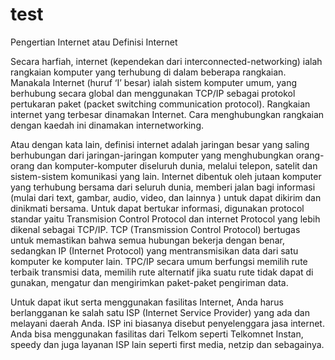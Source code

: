 # test
Pengertian Internet atau Definisi Internet

Secara harfiah, internet (kependekan dari interconnected-networking) ialah rangkaian komputer yang terhubung di dalam beberapa rangkaian. Manakala Internet (huruf ‘I’ besar) ialah sistem komputer umum, yang berhubung secara global dan menggunakan TCP/IP sebagai protokol pertukaran paket (packet switching communication protocol). Rangkaian internet yang terbesar dinamakan Internet. Cara menghubungkan rangkaian dengan kaedah ini dinamakan internetworking.

Atau dengan kata lain, definisi internet adalah jaringan besar yang saling berhubungan dari jaringan-jaringan komputer yang menghubungkan orang-orang dan komputer-komputer diseluruh dunia, melalui telepon, satelit dan sistem-sistem komunikasi yang lain. Internet dibentuk oleh jutaan komputer yang terhubung bersama dari seluruh dunia, memberi jalan bagi informasi (mulai dari text, gambar, audio, video, dan lainnya ) untuk dapat dikirim dan dinikmati bersama. Untuk dapat bertukar informasi, digunakan protocol standar yaitu Transmision Control Protocol dan internet Protocol yang lebih dikenal sebagai TCP/IP.
TCP (Transmission Control Protocol) bertugas untuk memastikan bahwa semua hubungan bekerja dengan benar, sedangkan IP (Internet Protocol) yang mentransmisikan data dari satu komputer ke komputer lain. TPC/IP secara umum berfungsi memilih rute terbaik transmisi data, memilih rute alternatif jika suatu rute tidak dapat di gunakan, mengatur dan mengirimkan paket-paket pengiriman data.

Untuk dapat ikut serta menggunakan fasilitas Internet, Anda harus berlangganan ke salah satu ISP (Internet Service Provider) yang ada dan melayani daerah Anda. ISP ini biasanya disebut penyelenggara jasa internet. Anda bisa menggunakan fasilitas dari Telkom seperti Telkomnet Instan, speedy dan juga layanan ISP lain seperti first media, netzip dan sebagainya.

